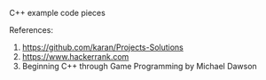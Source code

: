 C++ example code pieces

References:
1. https://github.com/karan/Projects-Solutions
2. https://www.hackerrank.com
3. Beginning C++ through Game Programming by Michael Dawson
